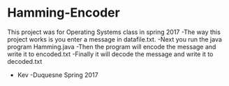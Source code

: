 # Hamming-Encoder

This project was for Operating Systems class in spring 2017
-The way this project works is you enter a message in  datafile.txt.
-Next you run the java program Hamming.java
-Then the program will encode the message and write it to encoded.txt
-Finally it will decode the message and write it to decoded.txt



- Kev
-Duquesne Spring 2017
